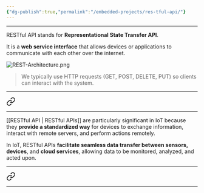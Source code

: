 ```yaml
---
{"dg-publish":true,"permalink":"/embedded-projects/res-tful-api/"}
---
```


---

RESTful API stands for **Representational State Transfer API**.

It is a **web service interface** that allows devices or applications to communicate with each other over the internet.

![REST-Architecture.png](/img/user/EmbeddedProjects/Reference%20images/REST-Architecture.png)

> We typically use HTTP requests (GET, POST, DELETE, PUT) so clients can interact with the system.

---


<div class="transclusion internal-embed is-loaded"><a class="markdown-embed-link" href="/embedded-projects/res-tful-ap-is-in-io-t/" aria-label="Open link"><svg xmlns="http://www.w3.org/2000/svg" width="24" height="24" viewBox="0 0 24 24" fill="none" stroke="currentColor" stroke-width="2" stroke-linecap="round" stroke-linejoin="round" class="svg-icon lucide-link"><path d="M10 13a5 5 0 0 0 7.54.54l3-3a5 5 0 0 0-7.07-7.07l-1.72 1.71"></path><path d="M14 11a5 5 0 0 0-7.54-.54l-3 3a5 5 0 0 0 7.07 7.07l1.71-1.71"></path></svg></a><div class="markdown-embed">




---

[[RESTful API \| RESTful APIs]] are particularly significant in IoT because they **provide a standardized way** for devices to exchange information, interact with remote servers, and perform actions remotely.

In IoT, RESTful APIs **facilitate seamless data transfer between sensors, devices**, and **cloud services**, allowing data to be monitored, analyzed, and acted upon.

</div></div>


---

<div class="transclusion internal-embed is-loaded"><a class="markdown-embed-link" href="/embedded-projects/key-principles-of-rest-architecture/" aria-label="Open link"><svg xmlns="http://www.w3.org/2000/svg" width="24" height="24" viewBox="0 0 24 24" fill="none" stroke="currentColor" stroke-width="2" stroke-linecap="round" stroke-linejoin="round" class="svg-icon lucide-link"><path d="M10 13a5 5 0 0 0 7.54.54l3-3a5 5 0 0 0-7.07-7.07l-1.72 1.71"></path><path d="M14 11a5 5 0 0 0-7.54-.54l-3 3a5 5 0 0 0 7.07 7.07l1.71-1.71"></path></svg></a><div class="markdown-embed">




---


</div></div>
